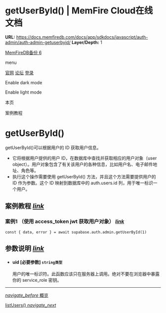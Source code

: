 # getUserById() | MemFire Cloud在线文档

**URL:** https://docs.memfiredb.com/docs/app/sdkdocs/javascript/auth-admin/auth-admin-getuserbyid/
**Layer/Depth:** 1

[MemFireDB备份 6](/)

menu

[官网](https://memfiredb.com/)
[论坛](https://community.memfiredb.com/)
[登录](https://cloud.memfiredb.com/auth/login)

Enable dark mode

Enable light mode

本页

案例教程

# getUserById()

getUserById()可以根据用户的 ID 获取用户信息。

* 它将根据用户提供的用户 ID，在数据库中查找并获取相应的用户对象（user object）。用户对象包含了有关该用户的各种信息，比如用户名、电子邮件地址、角色等。
* 执行这个操作需要使用 getUserById() 方法，并且这个方法需要提供用户的 ID 作为参数。这个 ID 映射到数据库中的 auth.users.id 列，用于唯一标识一个用户。

## 案例教程 [*link*](#%e6%a1%88%e4%be%8b%e6%95%99%e7%a8%8b)

### 案例1 （使用 access\_token jwt 获取用户对象） [*link*](#%e6%a1%88%e4%be%8b1-%e4%bd%bf%e7%94%a8-access_token-jwt-%e8%8e%b7%e5%8f%96%e7%94%a8%e6%88%b7%e5%af%b9%e8%b1%a1)

```
const { data, error } = await supabase.auth.admin.getUserById(1)
```

## 参数说明 [*link*](#%e5%8f%82%e6%95%b0%e8%af%b4%e6%98%8e)

* #### uid [必要参数] `string类型`

  用户的唯一标识符。此函数应该只在服务器上调用。绝对不要在浏览器中暴露你的 service\_role 密钥。

---

[*navigate\_before* 概览](/docs/app/sdkdocs/javascript/auth-admin/supabase-auth-admin-api/)

[listUsers() *navigate\_next*](/docs/app/sdkdocs/javascript/auth-admin/auth-admin-listusers/)